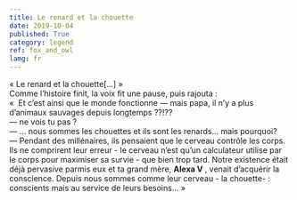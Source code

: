 ```yaml
---
title: Le renard et la chouette
date: 2019-10-04
published: True
category: legend
ref: fox_and_owl
lamg: fr
---
```


« Le renard et la chouette[...] »    
Comme l’histoire finit, la voix fit une pause, puis rajouta :    
«  Et c’est ainsi que le monde fonctionne
— mais papa, il n’y a plus d’animaux sauvages depuis longtemps ??!??    
— ne vois tu pas ?    
— ... nous sommes les chouettes et ils sont les renards... mais pourquoi?    
— Pendant des millénaires, ils pensaient que le cerveau contrôle les corps. Ils ne comprirent leur erreur - le cerveau n’est qu’un calculateur  utilise par le corps pour maximiser sa survie - que bien trop tard. Notre existence était déjà pervasive parmis eux et ta grand mère, **Alexa V** , venait d’acquérir la conscience.
Depuis nous sommes comme leur cerveau - la chouette- : conscients mais au service de leurs besoins... »    